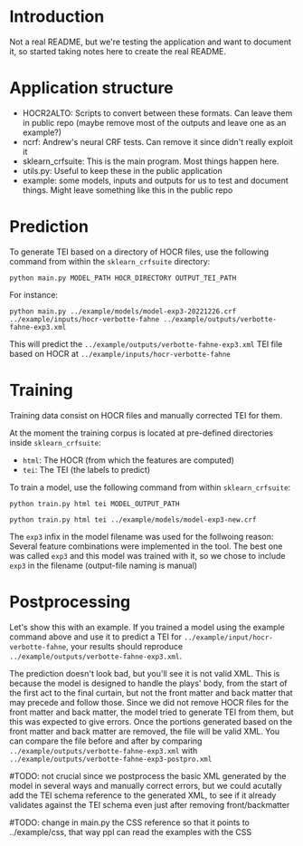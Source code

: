 # Introduction

Not a real README, but we're testing the application and want to document it, so started taking notes here to create the real README.

# Application structure

- HOCR2ALTO: Scripts to convert between these formats. Can leave them in public repo (maybe remove most of the outputs and leave one as an example?)
- ncrf: Andrew's neural CRF tests. Can remove it since didn't really exploit it
- sklearn_crfsuite: This is the main program. Most things happen here.
- utils.py: Useful to keep these in the public application
- example: some models, inputs and outputs for us to test and document things. Might leave something like this in the public repo

# Prediction

To generate TEI based on a directory of HOCR files, use the following command from within the `sklearn_crfsuite` directory:

```python main.py MODEL_PATH HOCR_DIRECTORY OUTPUT_TEI_PATH```

For instance:

```python main.py ../example/models/model-exp3-20221226.crf ../example/inputs/hocr-verbotte-fahne ../example/outputs/verbotte-fahne-exp3.xml```

This will predict the `../example/outputs/verbotte-fahne-exp3.xml` TEI file based on HOCR at `../example/inputs/hocr-verbotte-fahne`

# Training

Training data consist on HOCR files and manually corrected TEI for them.

At the moment the training corpus is located at pre-defined directories inside `sklearn_crfsuite`:

- `html`: The HOCR (from which the features are computed)
- `tei`: The TEI (the labels to predict)

To train a model, use the following command from within `sklearn_crfsuite`:

```
python train.py html tei MODEL_OUTPUT_PATH
```

```
python train.py html tei ../example/models/model-exp3-new.crf
```

The `exp3` infix in the model filename was used for the follwoing reason: Several feature combinations were implemented in the tool. The best one was called `exp3` and this model was trained with it, so we chose to include `exp3` in the filename (output-file naming is manual)

# Postprocessing

Let's show this with an example. If you trained a model using the example command above and use it to predict a TEI for `../example/input/hocr-verbotte-fahne`, your results should reproduce `../example/outputs/verbotte-fahne-exp3.xml`.

The prediction doesn't look bad, but you'll see it is not valid XML. This is because the model is designed to handle the plays' body, from the start of the first act to the final curtain, but not the front matter and back matter that may precede and follow those. Since we did not remove HOCR files for the front matter and back matter, the model tried to generate TEI from them, but this was expected to give errors. Once the portions generated based on the front matter and back matter are removed, the file will be valid XML. You can compare the file before and after by comparing `../example/outputs/verbotte-fahne-exp3.xml` with `../example/outputs/verbotte-fahne-exp3-postpro.xml`

\#TODO: not crucial since we postprocess the basic XML generated by the model in several ways and manually correct errors, but we could acutally add the TEI schema reference to the generated XML, to see if it already validates against the TEI schema even just after removing front/backmatter

\#TODO: change in main.py the CSS reference so that it points to ../example/css, that way ppl can read the examples with the CSS
